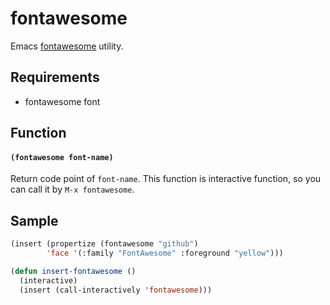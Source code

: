 # fontawesome

Emacs [fontawesome](http://fortawesome.github.io/Font-Awesome/) utility.

## Requirements

- fontawesome font

## Function

#### `(fontawesome font-name)`

Return code point of `font-name`.
This function is interactive function, so you can call it by `M-x fontawesome`.

## Sample

```lisp
(insert (propertize (fontawesome "github")
        'face '(:family "FontAwesome" :foreground "yellow")))

(defun insert-fontawesome ()
  (interactive)
  (insert (call-interactively 'fontawesome)))
```
